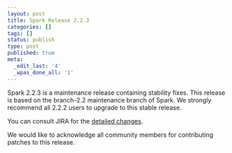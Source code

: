 ```yaml
---
layout: post
title: Spark Release 2.2.3
categories: []
tags: []
status: publish
type: post
published: true
meta:
  _edit_last: '4'
  _wpas_done_all: '1'
---
```


Spark 2.2.3 is a maintenance release containing stability fixes. This release is based on the branch-2.2 maintenance branch of Spark. We strongly recommend all 2.2.2 users to upgrade to this stable release.

You can consult JIRA for the [detailed changes](https://s.apache.org/spark-2.2.3).

We would like to acknowledge all community members for contributing patches to this release.
